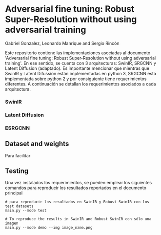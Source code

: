 # Adversarial fine tuning: Robust Super-Resolution without using adversarial training

Gabriel Gonzalez, Leonardo Manrique and Sergio Rincón


Este repositorio contiene las implementaciones asociadas al documento 'Adversarial fine tuning: Robust Super-Resolution without using adversarial training'. En ese sentido, se cuenta con 3 arquitecturas: SwinIR, SRGCNN y Latent Diffusion (adaptado). Es importante mencionar que mientras que SwinIR y Latent Difussion están implementadas en python 3, SRGCNN está implementada sobre python 2 y por consiguiente tiene requerimientos diferentes. A continuación se detallan los requerimientos asociados a cada arquitectura. 

### SwinIR


### Latent Diffusion


### ESRGCNN




## Dataset and weights
Para facilitar 

## Testing

Una vez instalados los requerimientos, se pueden emplear los siguientes comandos para reproducir los resultados reportados en el documento principal 

```
# para reproducir los resultados en SwinIR y Robust SwinIR con los test datasets
main.py --mode test

# To reproduce the results in SwinIR and Robust SwinIR con sólo una imagen
main.py --mode demo --img image_name.png



```

